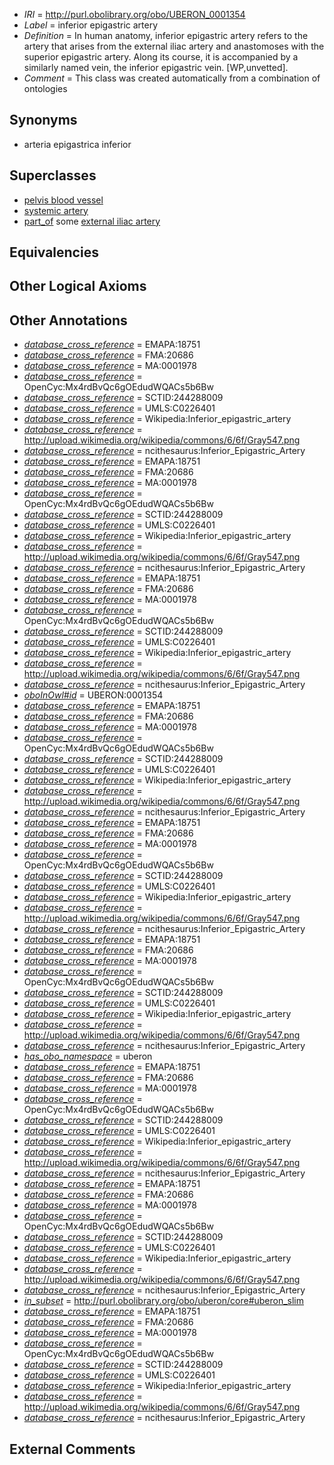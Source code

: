  * *IRI* = http://purl.obolibrary.org/obo/UBERON_0001354
 * *Label* = inferior epigastric artery
 * *Definition* = In human anatomy, inferior epigastric artery refers to the artery that arises from the external iliac artery and anastomoses with the superior epigastric artery. Along its course, it is accompanied by a similarly named vein, the inferior epigastric vein. [WP,unvetted].
 * *Comment* = This class was created automatically from a combination of ontologies

## Synonyms

 * arteria epigastrica inferior

## Superclasses

 * [pelvis blood vessel](../../UBERON/20/UBERON_0003520.md)
 * [systemic artery](../../UBERON/73/UBERON_0004573.md)
 * [part_of](../../BFO/50/BFO_0000050.md) some [external iliac artery](../../UBERON/08/UBERON_0001308.md)

## Equivalencies


## Other Logical Axioms


## Other Annotations

 * *[database_cross_reference](../../ef/oboInOwl#hasDbXref.md)* = EMAPA:18751
 * *[database_cross_reference](../../ef/oboInOwl#hasDbXref.md)* = FMA:20686
 * *[database_cross_reference](../../ef/oboInOwl#hasDbXref.md)* = MA:0001978
 * *[database_cross_reference](../../ef/oboInOwl#hasDbXref.md)* = OpenCyc:Mx4rdBvQc6gOEdudWQACs5b6Bw
 * *[database_cross_reference](../../ef/oboInOwl#hasDbXref.md)* = SCTID:244288009
 * *[database_cross_reference](../../ef/oboInOwl#hasDbXref.md)* = UMLS:C0226401
 * *[database_cross_reference](../../ef/oboInOwl#hasDbXref.md)* = Wikipedia:Inferior_epigastric_artery
 * *[database_cross_reference](../../ef/oboInOwl#hasDbXref.md)* = http://upload.wikimedia.org/wikipedia/commons/6/6f/Gray547.png
 * *[database_cross_reference](../../ef/oboInOwl#hasDbXref.md)* = ncithesaurus:Inferior_Epigastric_Artery
 * *[database_cross_reference](../../ef/oboInOwl#hasDbXref.md)* = EMAPA:18751
 * *[database_cross_reference](../../ef/oboInOwl#hasDbXref.md)* = FMA:20686
 * *[database_cross_reference](../../ef/oboInOwl#hasDbXref.md)* = MA:0001978
 * *[database_cross_reference](../../ef/oboInOwl#hasDbXref.md)* = OpenCyc:Mx4rdBvQc6gOEdudWQACs5b6Bw
 * *[database_cross_reference](../../ef/oboInOwl#hasDbXref.md)* = SCTID:244288009
 * *[database_cross_reference](../../ef/oboInOwl#hasDbXref.md)* = UMLS:C0226401
 * *[database_cross_reference](../../ef/oboInOwl#hasDbXref.md)* = Wikipedia:Inferior_epigastric_artery
 * *[database_cross_reference](../../ef/oboInOwl#hasDbXref.md)* = http://upload.wikimedia.org/wikipedia/commons/6/6f/Gray547.png
 * *[database_cross_reference](../../ef/oboInOwl#hasDbXref.md)* = ncithesaurus:Inferior_Epigastric_Artery
 * *[database_cross_reference](../../ef/oboInOwl#hasDbXref.md)* = EMAPA:18751
 * *[database_cross_reference](../../ef/oboInOwl#hasDbXref.md)* = FMA:20686
 * *[database_cross_reference](../../ef/oboInOwl#hasDbXref.md)* = MA:0001978
 * *[database_cross_reference](../../ef/oboInOwl#hasDbXref.md)* = OpenCyc:Mx4rdBvQc6gOEdudWQACs5b6Bw
 * *[database_cross_reference](../../ef/oboInOwl#hasDbXref.md)* = SCTID:244288009
 * *[database_cross_reference](../../ef/oboInOwl#hasDbXref.md)* = UMLS:C0226401
 * *[database_cross_reference](../../ef/oboInOwl#hasDbXref.md)* = Wikipedia:Inferior_epigastric_artery
 * *[database_cross_reference](../../ef/oboInOwl#hasDbXref.md)* = http://upload.wikimedia.org/wikipedia/commons/6/6f/Gray547.png
 * *[database_cross_reference](../../ef/oboInOwl#hasDbXref.md)* = ncithesaurus:Inferior_Epigastric_Artery
 * *[oboInOwl#id](../../id/oboInOwl#id.md)* = UBERON:0001354
 * *[database_cross_reference](../../ef/oboInOwl#hasDbXref.md)* = EMAPA:18751
 * *[database_cross_reference](../../ef/oboInOwl#hasDbXref.md)* = FMA:20686
 * *[database_cross_reference](../../ef/oboInOwl#hasDbXref.md)* = MA:0001978
 * *[database_cross_reference](../../ef/oboInOwl#hasDbXref.md)* = OpenCyc:Mx4rdBvQc6gOEdudWQACs5b6Bw
 * *[database_cross_reference](../../ef/oboInOwl#hasDbXref.md)* = SCTID:244288009
 * *[database_cross_reference](../../ef/oboInOwl#hasDbXref.md)* = UMLS:C0226401
 * *[database_cross_reference](../../ef/oboInOwl#hasDbXref.md)* = Wikipedia:Inferior_epigastric_artery
 * *[database_cross_reference](../../ef/oboInOwl#hasDbXref.md)* = http://upload.wikimedia.org/wikipedia/commons/6/6f/Gray547.png
 * *[database_cross_reference](../../ef/oboInOwl#hasDbXref.md)* = ncithesaurus:Inferior_Epigastric_Artery
 * *[database_cross_reference](../../ef/oboInOwl#hasDbXref.md)* = EMAPA:18751
 * *[database_cross_reference](../../ef/oboInOwl#hasDbXref.md)* = FMA:20686
 * *[database_cross_reference](../../ef/oboInOwl#hasDbXref.md)* = MA:0001978
 * *[database_cross_reference](../../ef/oboInOwl#hasDbXref.md)* = OpenCyc:Mx4rdBvQc6gOEdudWQACs5b6Bw
 * *[database_cross_reference](../../ef/oboInOwl#hasDbXref.md)* = SCTID:244288009
 * *[database_cross_reference](../../ef/oboInOwl#hasDbXref.md)* = UMLS:C0226401
 * *[database_cross_reference](../../ef/oboInOwl#hasDbXref.md)* = Wikipedia:Inferior_epigastric_artery
 * *[database_cross_reference](../../ef/oboInOwl#hasDbXref.md)* = http://upload.wikimedia.org/wikipedia/commons/6/6f/Gray547.png
 * *[database_cross_reference](../../ef/oboInOwl#hasDbXref.md)* = ncithesaurus:Inferior_Epigastric_Artery
 * *[database_cross_reference](../../ef/oboInOwl#hasDbXref.md)* = EMAPA:18751
 * *[database_cross_reference](../../ef/oboInOwl#hasDbXref.md)* = FMA:20686
 * *[database_cross_reference](../../ef/oboInOwl#hasDbXref.md)* = MA:0001978
 * *[database_cross_reference](../../ef/oboInOwl#hasDbXref.md)* = OpenCyc:Mx4rdBvQc6gOEdudWQACs5b6Bw
 * *[database_cross_reference](../../ef/oboInOwl#hasDbXref.md)* = SCTID:244288009
 * *[database_cross_reference](../../ef/oboInOwl#hasDbXref.md)* = UMLS:C0226401
 * *[database_cross_reference](../../ef/oboInOwl#hasDbXref.md)* = Wikipedia:Inferior_epigastric_artery
 * *[database_cross_reference](../../ef/oboInOwl#hasDbXref.md)* = http://upload.wikimedia.org/wikipedia/commons/6/6f/Gray547.png
 * *[database_cross_reference](../../ef/oboInOwl#hasDbXref.md)* = ncithesaurus:Inferior_Epigastric_Artery
 * *[has_obo_namespace](../../ce/oboInOwl#hasOBONamespace.md)* = uberon
 * *[database_cross_reference](../../ef/oboInOwl#hasDbXref.md)* = EMAPA:18751
 * *[database_cross_reference](../../ef/oboInOwl#hasDbXref.md)* = FMA:20686
 * *[database_cross_reference](../../ef/oboInOwl#hasDbXref.md)* = MA:0001978
 * *[database_cross_reference](../../ef/oboInOwl#hasDbXref.md)* = OpenCyc:Mx4rdBvQc6gOEdudWQACs5b6Bw
 * *[database_cross_reference](../../ef/oboInOwl#hasDbXref.md)* = SCTID:244288009
 * *[database_cross_reference](../../ef/oboInOwl#hasDbXref.md)* = UMLS:C0226401
 * *[database_cross_reference](../../ef/oboInOwl#hasDbXref.md)* = Wikipedia:Inferior_epigastric_artery
 * *[database_cross_reference](../../ef/oboInOwl#hasDbXref.md)* = http://upload.wikimedia.org/wikipedia/commons/6/6f/Gray547.png
 * *[database_cross_reference](../../ef/oboInOwl#hasDbXref.md)* = ncithesaurus:Inferior_Epigastric_Artery
 * *[database_cross_reference](../../ef/oboInOwl#hasDbXref.md)* = EMAPA:18751
 * *[database_cross_reference](../../ef/oboInOwl#hasDbXref.md)* = FMA:20686
 * *[database_cross_reference](../../ef/oboInOwl#hasDbXref.md)* = MA:0001978
 * *[database_cross_reference](../../ef/oboInOwl#hasDbXref.md)* = OpenCyc:Mx4rdBvQc6gOEdudWQACs5b6Bw
 * *[database_cross_reference](../../ef/oboInOwl#hasDbXref.md)* = SCTID:244288009
 * *[database_cross_reference](../../ef/oboInOwl#hasDbXref.md)* = UMLS:C0226401
 * *[database_cross_reference](../../ef/oboInOwl#hasDbXref.md)* = Wikipedia:Inferior_epigastric_artery
 * *[database_cross_reference](../../ef/oboInOwl#hasDbXref.md)* = http://upload.wikimedia.org/wikipedia/commons/6/6f/Gray547.png
 * *[database_cross_reference](../../ef/oboInOwl#hasDbXref.md)* = ncithesaurus:Inferior_Epigastric_Artery
 * *[in_subset](../../et/oboInOwl#inSubset.md)* = http://purl.obolibrary.org/obo/uberon/core#uberon_slim
 * *[database_cross_reference](../../ef/oboInOwl#hasDbXref.md)* = EMAPA:18751
 * *[database_cross_reference](../../ef/oboInOwl#hasDbXref.md)* = FMA:20686
 * *[database_cross_reference](../../ef/oboInOwl#hasDbXref.md)* = MA:0001978
 * *[database_cross_reference](../../ef/oboInOwl#hasDbXref.md)* = OpenCyc:Mx4rdBvQc6gOEdudWQACs5b6Bw
 * *[database_cross_reference](../../ef/oboInOwl#hasDbXref.md)* = SCTID:244288009
 * *[database_cross_reference](../../ef/oboInOwl#hasDbXref.md)* = UMLS:C0226401
 * *[database_cross_reference](../../ef/oboInOwl#hasDbXref.md)* = Wikipedia:Inferior_epigastric_artery
 * *[database_cross_reference](../../ef/oboInOwl#hasDbXref.md)* = http://upload.wikimedia.org/wikipedia/commons/6/6f/Gray547.png
 * *[database_cross_reference](../../ef/oboInOwl#hasDbXref.md)* = ncithesaurus:Inferior_Epigastric_Artery

## External Comments

